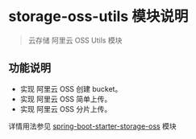 # storage-oss-utils 模块说明

> 云存储 阿里云 OSS Utils 模块

## 功能说明

* 实现 阿里云 OSS 创建 bucket。
* 实现 阿里云 OSS 简单上传。
* 实现 阿里云 OSS 分片上传。

详情用法参见 [spring-boot-starter-storage-oss](../spring-boot-starter-storage-oss/README.md) 模块
